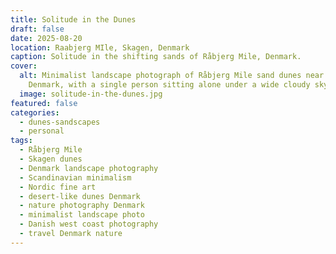 ```yaml
---
title: Solitude in the Dunes
draft: false
date: 2025-08-20
location: Raabjerg MIle, Skagen, Denmark
caption: Solitude in the shifting sands of Råbjerg Mile, Denmark.
cover:
  alt: Minimalist landscape photograph of Råbjerg Mile sand dunes near Skagen,
    Denmark, with a single person sitting alone under a wide cloudy sky.
  image: solitude-in-the-dunes.jpg
featured: false
categories:
  - dunes-sandscapes
  - personal
tags:
  - Råbjerg Mile
  - Skagen dunes
  - Denmark landscape photography
  - Scandinavian minimalism
  - Nordic fine art
  - desert-like dunes Denmark
  - nature photography Denmark
  - minimalist landscape photo
  - Danish west coast photography
  - travel Denmark nature
---
```

